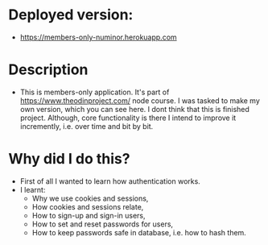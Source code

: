 # Deployed version:
- https://members-only-numinor.herokuapp.com

# Description
- This is members-only application. It's part of https://www.theodinproject.com/ node course. I was tasked to make my own version, which you can see here. I dont think that this is finished project. Although, core functionality is there I intend to improve it incremently, i.e. over time and bit by bit.

# Why did I do this?
- First of all I wanted to learn how authentication works. 
- I learnt:
	- Why we use cookies and sessions, 
	- How cookies and sessions relate, 
	- How to sign-up and sign-in users,
	- How to set and reset passwords for users,
	- How to keep passwords safe in database, i.e. how to hash them.

